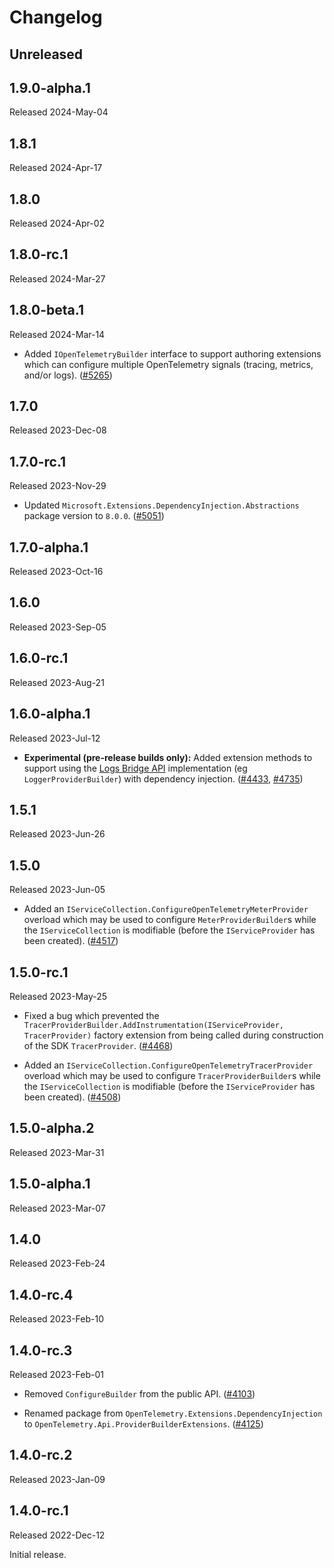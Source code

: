 # Changelog

## Unreleased

## 1.9.0-alpha.1

Released 2024-May-04

## 1.8.1

Released 2024-Apr-17

## 1.8.0

Released 2024-Apr-02

## 1.8.0-rc.1

Released 2024-Mar-27

## 1.8.0-beta.1

Released 2024-Mar-14

* Added `IOpenTelemetryBuilder` interface to support authoring extensions which
  can configure multiple OpenTelemetry signals (tracing, metrics, and/or logs).
  ([#5265](https://github.com/open-telemetry/opentelemetry-dotnet/pull/5265))

## 1.7.0

Released 2023-Dec-08

## 1.7.0-rc.1

Released 2023-Nov-29

* Updated `Microsoft.Extensions.DependencyInjection.Abstractions` package
  version to `8.0.0`.
  ([#5051](https://github.com/open-telemetry/opentelemetry-dotnet/pull/5051))

## 1.7.0-alpha.1

Released 2023-Oct-16

## 1.6.0

Released 2023-Sep-05

## 1.6.0-rc.1

Released 2023-Aug-21

## 1.6.0-alpha.1

Released 2023-Jul-12

* **Experimental (pre-release builds only):** Added extension methods to support
  using the [Logs Bridge
  API](https://github.com/open-telemetry/opentelemetry-specification/blob/976432b74c565e8a84af3570e9b82cb95e1d844c/specification/logs/bridge-api.md)
  implementation (eg `LoggerProviderBuilder`) with dependency injection.
  ([#4433](https://github.com/open-telemetry/opentelemetry-dotnet/pull/4433),
  [#4735](https://github.com/open-telemetry/opentelemetry-dotnet/pull/4735))

## 1.5.1

Released 2023-Jun-26

## 1.5.0

Released 2023-Jun-05

* Added an `IServiceCollection.ConfigureOpenTelemetryMeterProvider` overload
  which may be used to configure `MeterProviderBuilder`s while the
  `IServiceCollection` is modifiable (before the `IServiceProvider` has been
  created).
  ([#4517](https://github.com/open-telemetry/opentelemetry-dotnet/pull/4517))

## 1.5.0-rc.1

Released 2023-May-25

* Fixed a bug which prevented the
  `TracerProviderBuilder.AddInstrumentation(IServiceProvider, TracerProvider)`
  factory extension from being called during construction of the SDK
  `TracerProvider`.
  ([#4468](https://github.com/open-telemetry/opentelemetry-dotnet/pull/4468))

* Added an `IServiceCollection.ConfigureOpenTelemetryTracerProvider` overload
  which may be used to configure `TracerProviderBuilder`s while the
  `IServiceCollection` is modifiable (before the `IServiceProvider` has been
  created).
  ([#4508](https://github.com/open-telemetry/opentelemetry-dotnet/pull/4508))

## 1.5.0-alpha.2

Released 2023-Mar-31

## 1.5.0-alpha.1

Released 2023-Mar-07

## 1.4.0

Released 2023-Feb-24

## 1.4.0-rc.4

Released 2023-Feb-10

## 1.4.0-rc.3

Released 2023-Feb-01

* Removed `ConfigureBuilder` from the public API.
  ([#4103](https://github.com/open-telemetry/opentelemetry-dotnet/pull/4103))

* Renamed package from `OpenTelemetry.Extensions.DependencyInjection` to
  `OpenTelemetry.Api.ProviderBuilderExtensions`.
  ([#4125](https://github.com/open-telemetry/opentelemetry-dotnet/pull/4125))

## 1.4.0-rc.2

Released 2023-Jan-09

## 1.4.0-rc.1

Released 2022-Dec-12

Initial release.
